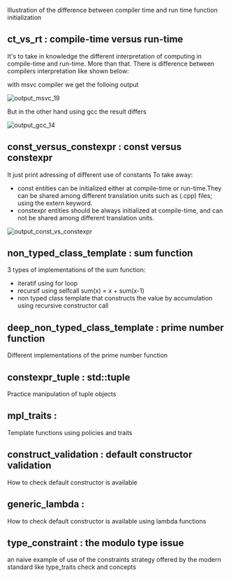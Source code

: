 Illustration of the difference between compiler time and run time function initialization

## ct_vs_rt : compile-time versus run-time 
It's to take in knowledge the different interpretation of computing in compile-time and run-time. More than that. There is difference between compilers interpretation like shown below:

with msvc compiler we get the folloing output 

![output_msvc_19](https://github.com/user-attachments/assets/968c3f4c-e6b4-4571-be78-a4ba2a43ff87) 

But in the other hand using gcc the result differs 

![output_gcc_14](https://github.com/user-attachments/assets/2a3cf763-a0bd-496f-991b-81edf0e90822)


## const_versus_constexpr : const versus constexpr 
It just print adressing of different use of constants
To take away:
- const entities can be initialized either at compile-time or run-time.They can be shared among different translation units such as (.cpp) files; using the extern keyword.
- constexpr entities should be always initialized at compile-time, and can not be shared among different translation units.

![output_const_vs_constexpr](https://github.com/user-attachments/assets/016863bb-dd1e-44c3-8c8b-e1a72a572e85)

## non_typed_class_template : sum function
3 types of implementations of the sum function:
- iteratif using for loop
- recursif using selfcall sum(x) = x + sum(x-1) 
- non typed class template that constructs the value by accumulation using recursive constructor call

## deep_non_typed_class_template : prime number function
Different implementations of the prime number function

## constexpr_tuple : std::tuple
Practice manipulation of tuple objects

## mpl_traits :  
Template functions using policies and traits

## construct_validation : default constructor validation
How to check default constructor is available

## generic_lambda : 
How to check default constructor is available using lambda functions


## type_constraint : the modulo type issue
an naive example of use of the constraints strategy offered by the modern standard like type_traits check and concepts

